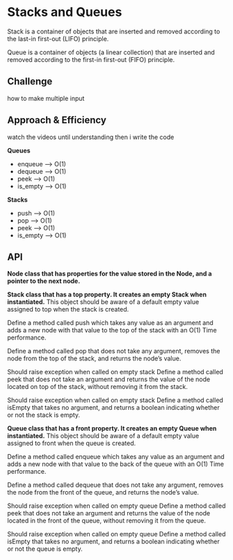 # Stacks and Queues
Stack is a container of objects that are inserted and removed according to the last-in first-out (LIFO) principle.

Queue is a container of objects (a linear collection) that are inserted and removed according to the first-in first-out (FIFO) principle.

## Challenge
how to make multiple input 

## Approach & Efficiency
watch the videos until understanding then i write the code

**Queues**

* enqueue --> O(1)
* dequeue --> O(1)
* peek --> O(1)
* is_empty --> O(1)

**Stacks**

* push --> O(1)
* pop --> O(1)
* peek --> O(1)
* is_empty --> O(1)

## API

**Node class that has properties for the value stored in the Node, and a pointer to the next node.**


**Stack class that has a top property. It creates an empty Stack when instantiated.**
This object should be aware of a default empty value assigned to top when the stack is created.

Define a method called push which takes any value as an argument and adds a new node with that value to the top of the stack with an O(1) Time performance.

Define a method called pop that does not take any argument, removes the node from the top of the stack, and returns the node’s value.

Should raise exception when called on empty stack
Define a method called peek that does not take an argument and returns the value of the node located on top of the stack, without removing it from the stack.

Should raise exception when called on empty stack
Define a method called isEmpty that takes no argument, and returns a boolean indicating whether or not the stack is empty.



**Queue class that has a front property. It creates an empty Queue when instantiated.**
This object should be aware of a default empty value assigned to front when the queue is created.

Define a method called enqueue which takes any value as an argument and adds a new node with that value to the back of the queue with an O(1) Time performance.

Define a method called dequeue that does not take any argument, removes the node from the front of the queue, and returns the node’s value.

Should raise exception when called on empty queue
Define a method called peek that does not take an argument and returns the value of the node located in the front of the queue, without removing it from the queue.

Should raise exception when called on empty queue
Define a method called isEmpty that takes no argument, and returns a boolean indicating whether or not the queue is empty.